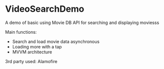 # VideoSearchDemo

A demo of basic using Movie DB API for searching and displaying moviesss

Main functions:
- Search and load movie data asynchronous
- Loading more with a tap
- MVVM architecture

3rd party used: Alamofire
